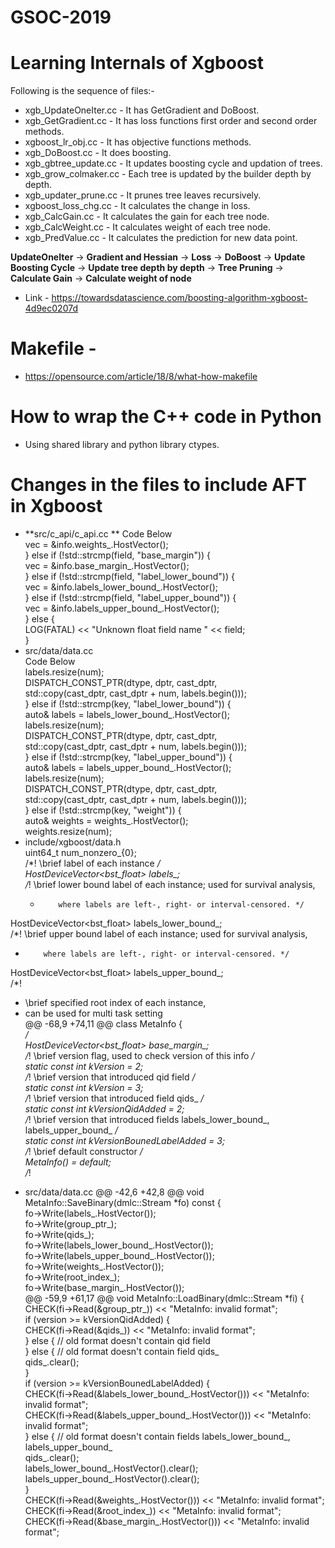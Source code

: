 # GSOC-2019

# Learning Internals of Xgboost

Following is the sequence of files:-

- xgb_UpdateOneIter.cc - It has GetGradient and DoBoost.
- xgb_GetGradient.cc   - It has loss functions first order and second order methods.
- xgboost_lr_obj.cc    - It has objective functions methods.
- xgb_DoBoost.cc       - It does boosting.
- xgb_gbtree_update.cc - It updates boosting cycle and updation of trees.
- xgb_grow_colmaker.cc - Each tree is updated by the builder depth by depth.
- xgb_updater_prune.cc - It prunes tree leaves recursively.
- xgboost_loss_chg.cc  - It calculates the change in loss.
- xgb_CalcGain.cc      - It calculates the gain for each tree node.
- xgb_CalcWeight.cc    - It calculates weight of each tree node.
- xgb_PredValue.cc     - It calculates the prediction for new data point.

**UpdateOneIter** -> **Gradient and Hessian** -> **Loss** -> **DoBoost** -> **Update Boosting Cycle** -> **Update tree depth by depth** -> **Tree Pruning** -> **Calculate Gain** -> **Calculate weight of node**  

- Link - https://towardsdatascience.com/boosting-algorithm-xgboost-4d9ec0207d



# Makefile -
- https://opensource.com/article/18/8/what-how-makefile

# How to wrap the C++ code in Python  
- Using shared library and python library ctypes.  


# Changes in the files to include AFT in Xgboost  
- **src/c_api/c_api.cc  **
Code Below  
  vec = &info.weights_.HostVector();  
  } else if (!std::strcmp(field, "base_margin")) {  
    vec = &info.base_margin_.HostVector();  
  } else if (!std::strcmp(field, "label_lower_bound")) {  
    vec = &info.labels_lower_bound_.HostVector();  
  } else if (!std::strcmp(field, "label_upper_bound")) {  
    vec = &info.labels_upper_bound_.HostVector();  
  } else {  
    LOG(FATAL) << "Unknown float field name " << field;  
  }  
- src/data/data.cc  
 Code Below  
    labels.resize(num);  
    DISPATCH_CONST_PTR(dtype, dptr, cast_dptr,  
                       std::copy(cast_dptr, cast_dptr + num, labels.begin()));  
  } else if (!std::strcmp(key, "label_lower_bound")) {  
    auto& labels = labels_lower_bound_.HostVector();  
    labels.resize(num);  
    DISPATCH_CONST_PTR(dtype, dptr, cast_dptr,  
                       std::copy(cast_dptr, cast_dptr + num, labels.begin()));  
  } else if (!std::strcmp(key, "label_upper_bound")) {  
    auto& labels = labels_upper_bound_.HostVector();  
    labels.resize(num);  
    DISPATCH_CONST_PTR(dtype, dptr, cast_dptr,  
                       std::copy(cast_dptr, cast_dptr + num, labels.begin()));  
  } else if (!std::strcmp(key, "weight")) {  
    auto& weights = weights_.HostVector();  
    weights.resize(num);  
 - include/xgboost/data.h  
  uint64_t num_nonzero_{0};  
  /*! \brief label of each instance */  
  HostDeviceVector<bst_float> labels_;  
  /*! \brief lower bound label of each instance; used for survival analysis,  
   *         where labels are left-, right- or interval-censored. */  
  HostDeviceVector<bst_float> labels_lower_bound_;  
  /*! \brief upper bound label of each instance; used for survival analysis,  
   *         where labels are left-, right- or interval-censored. */  
  HostDeviceVector<bst_float> labels_upper_bound_;  
  /*!
   * \brief specified root index of each instance,  
   *  can be used for multi task setting  
@@ -68,9 +74,11 @@ class MetaInfo {  
   */  
  HostDeviceVector<bst_float> base_margin_;  
  /*! \brief version flag, used to check version of this info */  
  static const int kVersion = 2;  
  /*! \brief version that introduced qid field */  
  static const int kVersion = 3;  
  /*! \brief version that introduced field qids_ */  
  static const int kVersionQidAdded = 2;  
  /*! \brief version that introduced fields labels_lower_bound_, labels_upper_bound_ */  
  static const int kVersionBounedLabelAdded = 3;  
  /*! \brief default constructor */  
  MetaInfo()  = default;  
  /*!  
  
 - src/data/data.cc
 @@ -42,6 +42,8 @@ void MetaInfo::SaveBinary(dmlc::Stream *fo) const {  
  fo->Write(labels_.HostVector());  
  fo->Write(group_ptr_);  
  fo->Write(qids_);  
  fo->Write(labels_lower_bound_.HostVector());  
  fo->Write(labels_upper_bound_.HostVector());  
  fo->Write(weights_.HostVector());  
  fo->Write(root_index_);  
  fo->Write(base_margin_.HostVector());  
@@ -59,9 +61,17 @@ void MetaInfo::LoadBinary(dmlc::Stream *fi) {  
  CHECK(fi->Read(&group_ptr_)) << "MetaInfo: invalid format";  
  if (version >= kVersionQidAdded) {  
    CHECK(fi->Read(&qids_)) << "MetaInfo: invalid format";  
  } else {  // old format doesn't contain qid field  
  } else {  // old format doesn't contain field qids_  
    qids_.clear();  
  }  
  if (version >= kVersionBounedLabelAdded) {  
    CHECK(fi->Read(&labels_lower_bound_.HostVector())) << "MetaInfo: invalid format";  
    CHECK(fi->Read(&labels_upper_bound_.HostVector())) << "MetaInfo: invalid format";  
  } else {  // old format doesn't contain fields labels_lower_bound_, labels_upper_bound_  
    qids_.clear();  
    labels_lower_bound_.HostVector().clear();  
    labels_upper_bound_.HostVector().clear();  
  }  
  CHECK(fi->Read(&weights_.HostVector())) << "MetaInfo: invalid format";  
  CHECK(fi->Read(&root_index_)) << "MetaInfo: invalid format";  
  CHECK(fi->Read(&base_margin_.HostVector())) << "MetaInfo: invalid format";  
